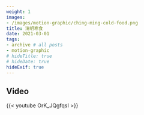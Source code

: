 ```yaml
---
weight: 1
images:
- /images/motion-graphic/ching-ming-cold-food.png
title: 清明寒食
date: 2021-03-01
tags:
- archive # all posts
- motion-graphic
# hideTitle: true
# hideDate: true
hideExif: true
---
```


## Video

{{< youtube OrK_JQgfqsI >}}
